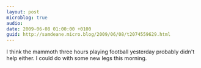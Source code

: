 ```yaml
---
layout: post
microblog: true
audio: 
date: 2009-06-08 01:00:00 +0100
guid: http://samdeane.micro.blog/2009/06/08/t2074559629.html
---
```

I think the mammoth three hours playing football yesterday probably didn't help either. I could do with some new legs this morning.
